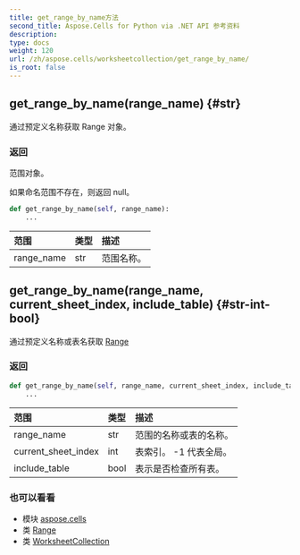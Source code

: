 ```yaml
---
title: get_range_by_name方法
second_title: Aspose.Cells for Python via .NET API 参考资料
description:
type: docs
weight: 120
url: /zh/aspose.cells/worksheetcollection/get_range_by_name/
is_root: false
---
```

##  get_range_by_name(range_name) {#str}
通过预定义名称获取 Range 对象。


### 返回

范围对象。


如果命名范围不存在，则返回 null。


```python
def get_range_by_name(self, range_name):
    ...
```


|范围|类型|描述|
| :- | :- | :- |
| range_name | str |范围名称。|


##  get_range_by_name(range_name, current_sheet_index, include_table) {#str-int-bool}
通过预定义名称或表名获取 [Range](/cells/python-net/zh/aspose.cells/range)


### 返回




```python
def get_range_by_name(self, range_name, current_sheet_index, include_table):
    ...
```


|范围|类型|描述|
| :- | :- | :- |
| range_name | str |范围的名称或表的名称。|
| current_sheet_index | int |表索引。 -1 代表全局。|
| include_table | bool |表示是否检查所有表。|



### 也可以看看
* 模块 [aspose.cells](../../)
* 类 [Range](/cells/python-net/zh/aspose.cells/range)
* 类 [WorksheetCollection](/cells/python-net/zh/aspose.cells/worksheetcollection)
